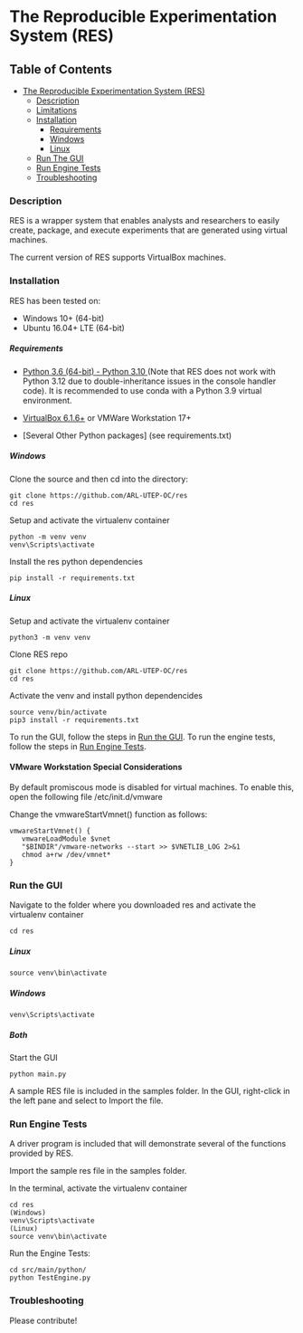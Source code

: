 # The Reproducible Experimentation System (RES)
## Table of Contents
- [The Reproducible Experimentation System (RES)](#the-reproducible-experimentation-system-res)
    - [Description](#description)
    - [Limitations](#limitations)
    - [Installation](#installation)
        - [Requirements](#requirements)
        - [Windows](#windows)
        - [Linux](#linux)
    - [Run The GUI](#run-the-gui)
    - [Run Engine Tests](#run-engine-tests)
    - [Troubleshooting](#troubleshooting)

### Description
RES is a wrapper system that enables analysts and researchers to easily create, package, and execute experiments that are generated using virtual machines.

The current version of RES supports VirtualBox machines. 

### Installation
RES has been tested on:
* Windows 10+ (64-bit)
* Ubuntu 16.04+ LTE (64-bit)

##### Requirements
* [Python 3.6 (64-bit) - Python 3.10 ](https://www.python.org/downloads/release/python-360/) (Note that RES does not work with Python 3.12 due to double-inheritance issues in the console handler code). It is recommended to use conda with a Python 3.9 virtual environment.

* [VirtualBox 6.1.6+](https://www.virtualbox.org/wiki/Downloads) or VMWare Workstation 17+
* [Several Other Python packages] (see requirements.txt)
##### Windows
Clone the source and then cd into the directory:
```
git clone https://github.com/ARL-UTEP-OC/res
cd res
```
Setup and activate the virtualenv container
```
python -m venv venv
venv\Scripts\activate
```
Install the res python dependencies
```
pip install -r requirements.txt
```

##### Linux
Setup and activate the virtualenv container
```
python3 -m venv venv
```
Clone RES repo 
```  
git clone https://github.com/ARL-UTEP-OC/res
cd res
```
Activate the venv and install python dependencides
```
source venv/bin/activate
pip3 install -r requirements.txt
```

To run the GUI, follow the steps in [Run the GUI](#run-the-gui).
To run the engine tests, follow the steps in [Run Engine Tests](#run-engine-tests).

#### VMware Workstation Special Considerations
By default promiscous mode is disabled for virtual machines. To enable this, open the following file /etc/init.d/vmware

Change the vmwareStartVmnet() function as follows:
```
vmwareStartVmnet() {
   vmwareLoadModule $vnet
   "$BINDIR"/vmware-networks --start >> $VNETLIB_LOG 2>&1
   chmod a+rw /dev/vmnet*
}
```

### Run the GUI
Navigate to the folder where you downloaded res and activate the virtualenv container
```
cd res
```
##### Linux
```
source venv\bin\activate
```
##### Windows
```
venv\Scripts\activate
```
##### Both
Start the GUI
```
python main.py
```
A sample RES file is included in the samples folder. In the GUI, right-click in the left pane and select to Import the file.

### Run Engine Tests
A driver program is included that will demonstrate several of the functions provided by RES.

Import the sample res file in the samples folder.

In the terminal, activate the virtualenv container
```
cd res
(Windows)
venv\Scripts\activate
(Linux)
source venv\bin\activate
```
Run the Engine Tests:
```
cd src/main/python/
python TestEngine.py
```

### Troubleshooting

Please contribute!
